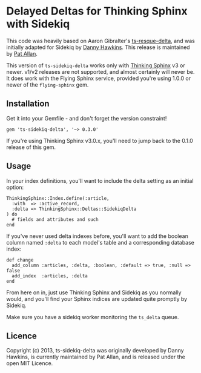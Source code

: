 # Delayed Deltas for Thinking Sphinx with Sidekiq

This code was heavily based on Aaron Gibralter's [ts-resque-delta](https://github.com/agibralter/ts-resque-delta), and was initially adapted for Sidekiq by [Danny Hawkins](https://github.com/danhawkins). This release is maintained by [Pat Allan](https://github.com/pat).

This version of `ts-sidekiq-delta` works only with [Thinking Sphinx](https://github.com/pat/thinking-sphinx) v3 or newer. v1/v2 releases are not supported, and almost certainly will never be. It does work with the Flying Sphinx service, provided you're using 1.0.0 or newer of the `flying-sphinx` gem.

## Installation

Get it into your Gemfile - and don't forget the version constraint!

    gem 'ts-sidekiq-delta', '~> 0.3.0'

If you're using Thinking Sphinx v3.0.x, you'll need to jump back to the 0.1.0 release of this gem.

## Usage

In your index definitions, you'll want to include the delta setting as an initial option:

    ThinkingSphinx::Index.define(:article,
      :with  => :active_record,
      :delta => ThinkingSphinx::Deltas::SidekiqDelta
    ) do
      # fields and attributes and such
    end

If you've never used delta indexes before, you'll want to add the boolean
column named `:delta` to each model's table and a corresponding database index:

    def change
      add_column :articles, :delta, :boolean, :default => true, :null => false
      add_index  :articles, :delta
    end

From here on in, just use Thinking Sphinx and Sidekiq as you normally would, and you'll find your Sphinx indices are updated quite promptly by Sidekiq.

Make sure you have a sidekiq worker monitoring the `ts_delta` queue.

## Licence

Copyright (c) 2013, ts-sidekiq-delta was originally developed by Danny Hawkins, is currently maintained by Pat Allan, and is released under the open MIT Licence.
